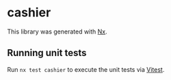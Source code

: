 # cashier

This library was generated with [Nx](https://nx.dev).

## Running unit tests

Run `nx test cashier` to execute the unit tests via [Vitest](https://vitest.dev/).

